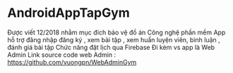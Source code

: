 # AndroidAppTapGym
Được viết 12/2018 nhằm mục đích bảo vệ đồ án Công nghệ phần mềm 
App hỗ trợ đăng nhập đăng ký , xem bài tập , xem huấn luyện viên, bình luận , đánh giá bài tập 
Chức năng đặt lịch qua Firebase Đi kèm vs app là Web Admin
Link source code web Admin :
https://github.com/vuongpn/WebAdminGym
